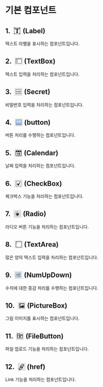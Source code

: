 # 기본 컴포넌트

## 1. &nbsp;<img src="../../.vuepress/public/documentation/view-designer/Structure/Tool_Box/Label.png" class="iconBtn" width="25" height="25"> (Label) <br/>
텍스트 라벨을 표시하는 컴포넌트입니다.

## 2. &nbsp;<img src="../../.vuepress/public/documentation/view-designer/Structure/Tool_Box/TextBox.png" class="iconBtn" width="25" height="25"> (TextBox) <br/>
텍스트 입력을 처리하는 컴포넌트입니다.

## 3. &nbsp;<img src="../../.vuepress/public/documentation/view-designer/Structure/Tool_Box/Secret.png" class="iconBtn" width="25" height="25"> (Secret) <br/>
비밀번호 입력을 처리하는 컴포넌트입니다.

## 4. &nbsp;<img src="../../.vuepress/public/documentation/view-designer/Structure/Tool_Box/button.png" class="iconBtn" width="25" height="25"> (button) <br/>
버튼 처리를 수행하는 컴포넌트입니다.

## 5. &nbsp;<img src="../../.vuepress/public/documentation/view-designer/Structure/Tool_Box/Calendar.png" class="iconBtn" width="25" height="25"> (Calendar) <br/>
날짜 입력을 처리하는 컴포넌트입니다.

## 6. &nbsp;<img src="../../.vuepress/public/documentation/view-designer/Structure/Tool_Box/CheckBox.png" class="iconBtn" width="25" height="25"> (CheckBox) <br/>
체크박스 기능을 처리하는 컴포넌트입니다.

## 7. &nbsp;<img src="../../.vuepress/public/documentation/view-designer/Structure/Tool_Box/Radio.png" class="iconBtn" width="25" height="25"> (Radio) <br/>
라디오 버튼 기능을 처리하는 컴포넌트입니다.

## 8. &nbsp;<img src="../../.vuepress/public/documentation/view-designer/Structure/Tool_Box/TextArea.png" class="iconBtn" width="25" height="25"> (TextArea) <br/>
많은 양의 텍스트 입력을 처리하는 컴포넌트입니다.

## 9. &nbsp;<img src="../../.vuepress/public/documentation/view-designer/Structure/Tool_Box/NumUpDown.png" class="iconBtn" width="25" height="25"> (NumUpDown) <br/>
수치에 대한 증감 처리를 수행하는 컴포넌트입니다.

## 10. &nbsp;<img src="../../.vuepress/public/documentation/view-designer/Structure/Tool_Box/PictureBox.png" class="iconBtn" width="25" height="25"> (PictureBox) <br/>
그림 이미지를 표시하는 컴포넌트입니다.

## 11. &nbsp;<img src="../../.vuepress/public/documentation/view-designer/Structure/Tool_Box/FileButton.png" class="iconBtn" width="25" height="25"> (FileButton) <br/>
파일 업로드 기능을 처리하는 컴포넌트입니다.

## 12. &nbsp;<img src="../../.vuepress/public/documentation/view-designer/Structure/Tool_Box/href.png" class="iconBtn" width="25" height="25"> (href) <br/>
Link 기능을 처리하는 컴포넌트입니다.

<style type='text/css'>
  [class*="boxBorder"] { border: 1px solid #bbb; }
  [class*="font20"] { font-size: 20px }
  [class*="font18"] { font-size: 18px }
  [class="boxB"] { background: #6a8bad3b;padding:10px;border-radius: 4px; }
  [class="spanBtn"] { border: 1px solid #bbb; border-radius: 4px;padding: 3px;background:white; color:dimgrey; }
  [class="spanEx"] { color: #00a4ff; }
  [class="arrow"] { color: #6a8bad;display: inline-block;position: relative;width:13px; }
  [class="iconBtn"] { position: relative;top: 5px; }
</style>